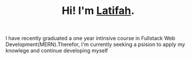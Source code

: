 <div align="center"> 
  <h1> Hi! I'm <a href="https://github.com/Latifahal">Latifah</a>.</h1>
</div>
<br />

<div><p>I have recently graduated a one year intinsive course in Fullstack Web Development(MERN).Therefor, I'm currently seeking a psision to apply my knowlege and continue developing myself</p>
</div>

